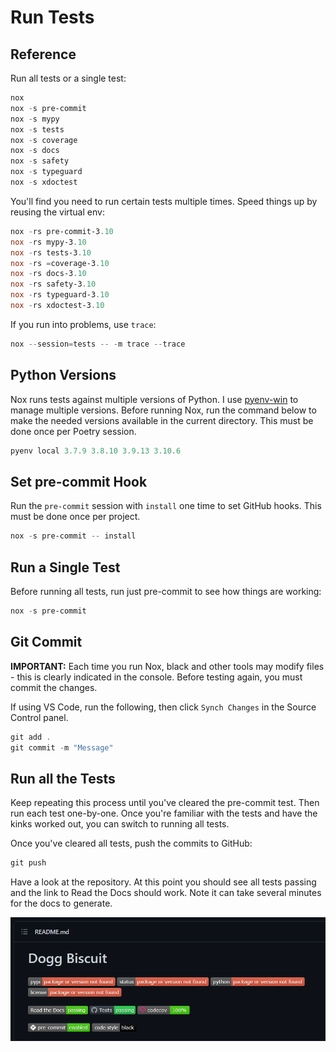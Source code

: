 # Run Tests

## Reference

Run all tests or a single test:

```powershell
nox
nox -s pre-commit
nox -s mypy
nox -s tests
nox -s coverage
nox -s docs
nox -s safety
nox -s typeguard
nox -s xdoctest
```

You'll find you need to run certain tests multiple times. Speed things up by reusing the virtual env:

```powershell
nox -rs pre-commit-3.10
nox -rs mypy-3.10
nox -rs tests-3.10
nox -rs =coverage-3.10
nox -rs docs-3.10
nox -rs safety-3.10
nox -rs typeguard-3.10
nox -rs xdoctest-3.10
```

If you run into problems, use `trace`:

```powershell
nox --session=tests -- -m trace --trace
```

## Python Versions

Nox runs tests against multiple versions of Python. I use [pyenv-win](install-python.md) to manage multiple versions. Before running Nox, run the command below to make the needed versions available in the current directory. This must be done once per Poetry session.

```powershell
pyenv local 3.7.9 3.8.10 3.9.13 3.10.6
```

## Set pre-commit Hook

Run the `pre-commit` session with `install` one time to set GitHub hooks. This must be done once per project.

```powershell
nox -s pre-commit -- install
```

## Run a Single Test

Before running all tests, run just pre-commit to see how things are working:

```powershell
nox -s pre-commit
```

## Git Commit

**IMPORTANT:** Each time you run Nox, black and other tools may modify files - this is clearly indicated in the console. Before testing again, you must commit the changes.

If using VS Code, run the following, then click `Synch Changes` in the Source Control panel.

```powershell
git add .
git commit -m "Message"
```

## Run all the Tests

Keep repeating this process until you've cleared the pre-commit test. Then run each test one-by-one. Once you're familiar with the tests and have the kinks worked out, you can switch to running all tests.

Once you've cleared all tests, push the commits to GitHub:

```powershell
git push
```

Have a look at the repository. At this point you should see all tests passing and the link to Read the Docs should work. Note it can take several minutes for the docs to generate.

![Repository showing all tests passing](../images/cc-proj_03_repo-tests-passing.png)
